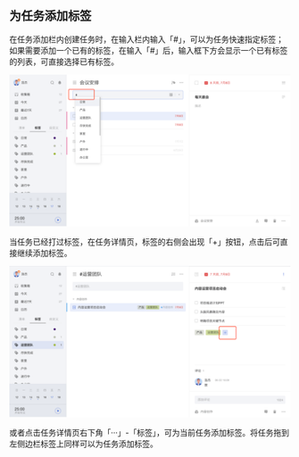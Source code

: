 ## 为任务添加标签

在任务添加栏内创建任务时，在输入栏内输入「#」，可以为任务快速指定标签；如果需要添加一个已有的标签，在输入「#」后，输入框下方会显示一个已有标签的列表，可直接选择已有标签。

![](../../images/web/33.png)

当任务已经打过标签，在任务详情页，标签的右侧会出现「+」按钮，点击后可直接继续添加标签。

![](../../images/web/34.png)

或者点击任务详情页右下角「···」-「标签」，可为当前任务添加标签。将任务拖到左侧边栏标签上同样可以为任务添加标签。



